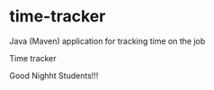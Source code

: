 # time-tracker
Java (Maven) application for tracking time on the job

Time tracker

Good Nighht Students!!!
